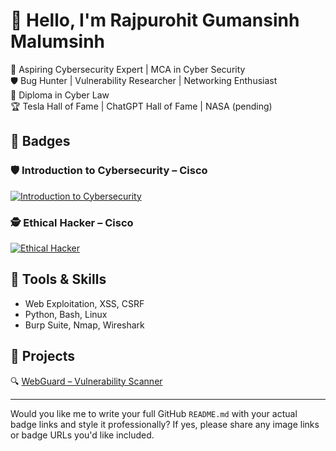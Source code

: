# 👋 Hello, I'm Rajpurohit Gumansinh Malumsinh

🚀 Aspiring Cybersecurity Expert | MCA in Cyber Security  
🛡️ Bug Hunter | Vulnerability Researcher | Networking Enthusiast  
📜 Diploma in Cyber Law  
🏆 Tesla Hall of Fame | ChatGPT Hall of Fame | NASA (pending)

## 🏅 Badges

### 🛡️ Introduction to Cybersecurity – Cisco  
[![Introduction to Cybersecurity](https://images.credly.com/size/110x110/images/4c5f93ed-d3e8-4901-bcaf-7e94d79e6c8c/image.png)](https://www.credly.com/badges/c744e9c1-c519-47cd-b366-d760794d6291/public_url)

### 🕵️ Ethical Hacker – Cisco  
[![Ethical Hacker](https://images.credly.com/size/110x110/images/59f6c486-df45-4cf8-8c6e-74c73dc4109d/image.png)](https://www.credly.com/badges/c3ac32f8-e666-40cd-9c66-b5b044310754/public_url)


## 🔧 Tools & Skills
- Web Exploitation, XSS, CSRF
- Python, Bash, Linux
- Burp Suite, Nmap, Wireshark

## 📂 Projects
🔍 [WebGuard – Vulnerability Scanner](https://github.com/Guman-Rajpurohit/WebGuard)

---

Would you like me to write your full GitHub `README.md` with your actual badge links and style it professionally? If yes, please share any image links or badge URLs you'd like included.
